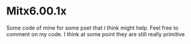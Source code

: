 # Mitx6.00.1x
Some code of mine for some pset that i think might help.
Feel free to comment on my code. I think at some point they are still really primitive
